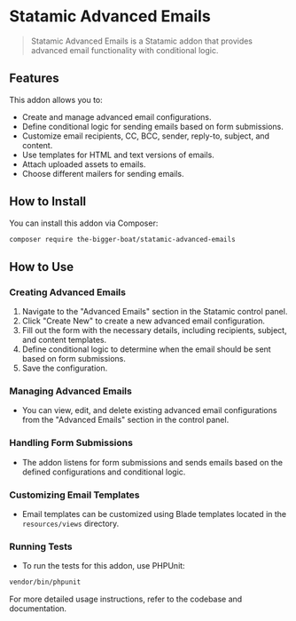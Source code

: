 # Statamic Advanced Emails

> Statamic Advanced Emails is a Statamic addon that provides advanced email functionality with conditional logic.

## Features

This addon allows you to:

- Create and manage advanced email configurations.
- Define conditional logic for sending emails based on form submissions.
- Customize email recipients, CC, BCC, sender, reply-to, subject, and content.
- Use templates for HTML and text versions of emails.
- Attach uploaded assets to emails.
- Choose different mailers for sending emails.

## How to Install

You can install this addon via Composer:

```bash
composer require the-bigger-boat/statamic-advanced-emails
```

## How to Use

### Creating Advanced Emails

1. Navigate to the "Advanced Emails" section in the Statamic control panel.
2. Click "Create New" to create a new advanced email configuration.
3. Fill out the form with the necessary details, including recipients, subject, and content templates.
4. Define conditional logic to determine when the email should be sent based on form submissions.
5. Save the configuration.

### Managing Advanced Emails

- You can view, edit, and delete existing advanced email configurations from the "Advanced Emails" section in the control panel.

### Handling Form Submissions

- The addon listens for form submissions and sends emails based on the defined configurations and conditional logic.

### Customizing Email Templates

- Email templates can be customized using Blade templates located in the `resources/views` directory.

### Running Tests

- To run the tests for this addon, use PHPUnit:

```bash
vendor/bin/phpunit
```

For more detailed usage instructions, refer to the codebase and documentation.